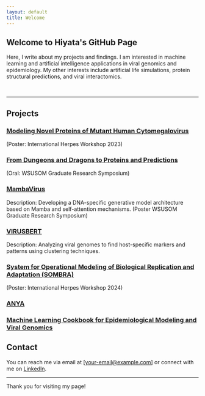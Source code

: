 ```yaml
---
layout: default
title: Welcome
---
```


## Welcome to Hiyata's GitHub Page

Here, I write about my projects and findings. I am interested in machine learning and artificial intelligence applications in viral genomics and epidemiology. My other interests include artificial life simulations, protein structural predictions, and viral interactomics. 

<br>

---
## Projects

### [Modeling Novel Proteins of Mutant Human Cytomegalovirus](/projects/modeling-novel-proteins)


(Poster: International Herpes Workshop 2023)

### [From Dungeons and Dragons to Proteins and Predictions](/projects/from-dnd-to-proteins)

(Oral: WSUSOM Graduate Research Symposium)


### [MambaVirus](/projects/mambavirus)

Description: Developing a DNA-specific generative model architecture based on Mamba and self-attention mechanisms. (Poster WSUSOM Graduate Research Symposium)

### [VIRUSBERT](/projects/VIRUSBERT)

Description: Analyzing viral genomes to find host-specific markers and patterns using clustering techniques.



### [System for Operational Modeling of Biological Replication and Adaptation (SOMBRA)](/projects/sombra)


(Poster: International Herpes Workshop 2024)

### [ANYA](/projects/ANYA)


### [Machine Learning Cookbook for Epidemiological Modeling and Viral Genomics](/projects/machine-learning-cookbook)



## Contact

You can reach me via email at [your-email@example.com] or connect with me on [LinkedIn](https://www.linkedin.com).

---

Thank you for visiting my page!